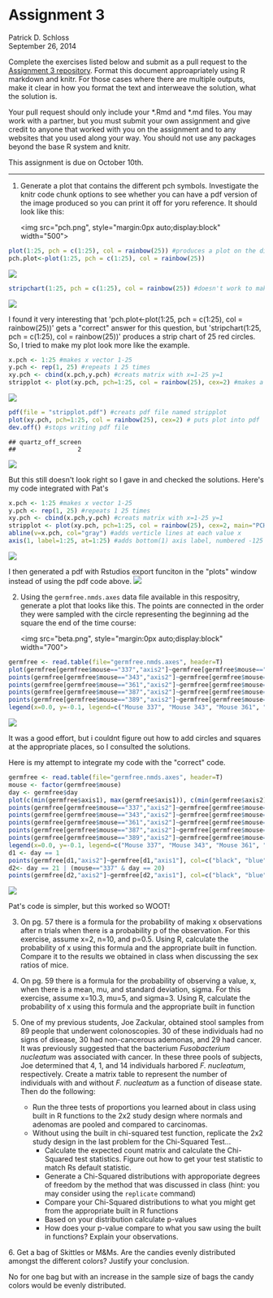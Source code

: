 # Assignment 3
Patrick D. Schloss  
September 26, 2014  

Complete the exercises listed below and submit as a pull request to the [Assignment 3 repository](http://www.github.com/microbialinformatics/assignment03).  Format this document approapriately using R markdown and knitr. For those cases where there are multiple outputs, make it clear in how you format the text and interweave the solution, what the solution is.

Your pull request should only include your *.Rmd and *.md files. You may work with a partner, but you must submit your own assignment and give credit to anyone that worked with you on the assignment and to any websites that you used along your way. You should not use any packages beyond the base R system and knitr.

This assignment is due on October 10th.

------

1.  Generate a plot that contains the different pch symbols. Investigate the knitr code chunk options to see whether you can have a pdf version of the image produced so you can print it off for yoru reference. It should look like this:

    <img src="pch.png", style="margin:0px auto;display:block" width="500">
    

```r
plot(1:25, pch = c(1:25), col = rainbow(25)) #produces a plot on the diagonal with 25 pch symbols in rainbow colors
pch.plot<-plot(1:25, pch = c(1:25), col = rainbow(25))
```

![](README.mkdanswers_files/figure-html/unnamed-chunk-1-1.png) 

```r
stripchart(1:25, pch = c(1:25), col = rainbow(25)) #doesn't work to make plot that looks like Pat's, but is stripchart as opposed to plot
```

![](README.mkdanswers_files/figure-html/unnamed-chunk-1-2.png) 

I found it very interesting that 'pch.plot<-plot(1:25, pch = c(1:25), col = rainbow(25))' gets a "correct" answer for this question, but 'stripchart(1:25, pch = c(1:25), col = rainbow(25))' produces a strip chart of 25 red circles. So, I tried to make my plot look more like the example.


```r
x.pch <- 1:25 #makes x vector 1-25
y.pch <- rep(1, 25) #repeats 1 25 times
xy.pch <- cbind(x.pch,y.pch) #creats matrix with x=1-25 y=1
stripplot <- plot(xy.pch, pch=1:25, col = rainbow(25), cex=2) #makes a plot that looks like Pat's example
```

![](README.mkdanswers_files/figure-html/unnamed-chunk-2-1.png) 

```r
pdf(file = "stripplot.pdf") #creats pdf file named stripplot
plot(xy.pch, pch=1:25, col = rainbow(25), cex=2) # puts plot into pdf
dev.off() #stops writing pdf file
```

```
## quartz_off_screen 
##                 2
```
<img src=stripplot.pdf>

But this still doesn't look right so I gave in and checked the solutions. Here's my code integrated with Pat's

```r
x.pch <- 1:25 #makes x vector 1-25
y.pch <- rep(1, 25) #repeats 1 25 times
xy.pch <- cbind(x.pch,y.pch) #creats matrix with x=1-25 y=1
stripplot <- plot(xy.pch, pch=1:25, col = rainbow(25), cex=2, main="PCH Symbols", xlab="PCH value", ylab="", axes=F) #makes a plot that looks more like Pat's example
abline(v=x.pch, col="gray") #adds verticle lines at each value x
axis(1, label=1:25, at=1:25) #adds bottom(1) axis label, numbered -125 with tick marks at1-25
```

![](README.mkdanswers_files/figure-html/unnamed-chunk-3-1.png) 

I then generated a pdf with Rstudios export funciton in the "plots" window instead of using the pdf code above.
<img src=pch.portrait.pdf>

2.  Using the `germfree.nmds.axes` data file available in this respositry, generate a plot that looks like this. The points are connected in the order they were sampled with the circle representing the beginning ad the square the end of the time course:

    <img src="beta.png", style="margin:0px auto;display:block" width="700">
    

```r
germfree <- read.table(file="germfree.nmds.axes", header=T)
plot(germfree[germfree$mouse=="337","axis2"]~germfree[germfree$mouse=="337","axis1"], col="black", pch=18, type="l")
points(germfree[germfree$mouse=="343","axis2"]~germfree[germfree$mouse=="343","axis1"], col="blue", pch=19, type="l")
points(germfree[germfree$mouse=="361","axis2"]~germfree[germfree$mouse=="361","axis1"], col="red", pch=20, type="l")
points(germfree[germfree$mouse=="387","axis2"]~germfree[germfree$mouse=="387","axis1"], col="green", pch=20, type="l")
points(germfree[germfree$mouse=="389","axis2"]~germfree[germfree$mouse=="389","axis1"], col="brown", pch=20, type="l")
legend(x=0.0, y=-0.1, legend=c("Mouse 337", "Mouse 343", "Mouse 361", "Mouse 387", "Mouse 389"), col=c("black", "blue", "red", "green", "brown"), lty=1, lwd=2)
```

![](README.mkdanswers_files/figure-html/unnamed-chunk-4-1.png) 

It was a good effort, but i couldnt figure out how to add circles and squares at the appropriate places, so I consulted the solutions.

Here is my attempt to integrate my code with the "correct" code.

```r
germfree <- read.table(file="germfree.nmds.axes", header=T)
mouse <- factor(germfree$mouse)
day <- germfree$day
plot(c(min(germfree$axis1), max(germfree$axis1)), c(min(germfree$axis2), max(germfree$axis2)), type="n", xlab="NMDS Axis 1", ylab="NMDS Axis 2")
points(germfree[germfree$mouse=="337","axis2"]~germfree[germfree$mouse=="337","axis1"], col="black", pch=18, type="l", lwd=3)
points(germfree[germfree$mouse=="343","axis2"]~germfree[germfree$mouse=="343","axis1"], col="blue", pch=19, type="l", lwd=3)
points(germfree[germfree$mouse=="361","axis2"]~germfree[germfree$mouse=="361","axis1"], col="red", pch=20, type="l", lwd=3)
points(germfree[germfree$mouse=="387","axis2"]~germfree[germfree$mouse=="387","axis1"], col="green", pch=20, type="l", lwd=3)
points(germfree[germfree$mouse=="389","axis2"]~germfree[germfree$mouse=="389","axis1"], col="brown", pch=20, type="l", lwd=3)
legend(x=0.0, y=-0.1, legend=c("Mouse 337", "Mouse 343", "Mouse 361", "Mouse 387", "Mouse 389"), col=c("black", "blue", "red", "green", "brown"), lty=1, lwd=2)
d1 <- day == 1
points(germfree[d1,"axis2"]~germfree[d1,"axis1"], col=c("black", "blue", "red", "green", "brown"), pch=19, cex=2)
d2<- day == 21 | (mouse=="337" & day == 20)
points(germfree[d2,"axis2"]~germfree[d2,"axis1"], col=c("black", "blue", "red", "green", "brown"), pch=15, cex=2)
```

![](README.mkdanswers_files/figure-html/unnamed-chunk-5-1.png) 

Pat's code is simpler, but this worked so WOOT!

3.  On pg. 57 there is a formula for the probability of making x observations after n trials when there is a probability p of the observation.  For this exercise, assume x=2, n=10, and p=0.5.  Using R, calculate the probability of x using this formula and the appropriate built in function. Compare it to the results we obtained in class when discussing the sex ratios of mice.


4.  On pg. 59 there is a formula for the probability of observing a value, x, when there is a mean, mu, and standard deviation, sigma.  For this exercise, assume x=10.3, mu=5, and sigma=3.  Using R, calculate the probability of x using this formula and the appropriate built in function


5.  One of my previous students, Joe Zackular, obtained stool samples from 89 people that underwent colonoscopies.  30 of these individuals had no signs of disease, 30 had non-cancerous ademonas, and 29 had cancer.  It was previously suggested that the bacterium *Fusobacterium nucleatum* was associated with cancer.  In these three pools of subjects, Joe determined that 4, 1, and 14 individuals harbored *F. nucleatum*, respectively. Create a matrix table to represent the number of individuals with and without _F. nucleatum_ as a function of disease state.  Then do the following:

    * Run the three tests of proportions you learned about in class using built in R  functions to the 2x2 study design where normals and adenomas are pooled and compared to carcinomas.
    * Without using the built in chi-squared test function, replicate the 2x2 study design in the last problem for the Chi-Squared Test...
      * Calculate the expected count matrix and calculate the Chi-Squared test statistics. Figure out how to get your test statistic to match Rs default statistic.
      *	Generate a Chi-Squared distributions with approporiate degrees of freedom by the method that was discussed in class (hint: you may consider using the `replicate` command)
      * Compare your Chi-Squared distributions to what you might get from the appropriate built in R functions
      * Based on your distribution calculate p-values
      * How does your p-value compare to what you saw using the built in functions? Explain your observations.


6\.  Get a bag of Skittles or M&Ms.  Are the candies evenly distributed amongst the different colors?  Justify your conclusion.

No for one bag but with an increase in the sample size of bags the candy colors would be evenly distributed.

